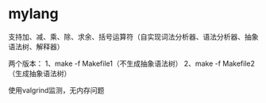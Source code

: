 # mylang
支持加、减、乘、除、求余、括号运算符（自实现词法分析器、语法分析器、抽象语法树、解释器）

两个版本：
1、make -f Makefile1（不生成抽象语法树）
2、make -f Makefile2（生成抽象语法树）

使用valgrind监测，无内存问题

